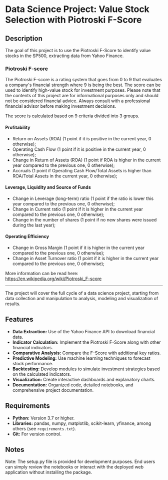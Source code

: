 # Data Science Project: Value Stock Selection with Piotroski F-Score

## Description

The goal of this project is to use the Piotroski F-Score to identify value stocks in the SP500, extracting data from Yahoo Finance. 

### Piotroski F-score
The Piotroski F-score is a rating system that goes from 0 to 9 that evaluates a company's financial strength where 9 is being the best. The score can be used to identify high-value stock for investment purposes. 
Please note that the contents of this project are for informational purposes only and should not be considered financial advice. Always consult with a professional financial advisor before making investment decisions.

The score is calculated based on 9 criteria divided into 3 groups.

#### Profitability

- Return on Assets (ROA) (1 point if it is positive in the current year, 0 otherwise);
- Operating Cash Flow (1 point if it is positive in the current year, 0 otherwise);
- Change in Return of Assets (ROA) (1 point if ROA is higher in the current year compared to the previous one, 0 otherwise);
- Accruals (1 point if Operating Cash Flow/Total Assets is higher than ROA/Total Assets in the current year, 0 otherwise);

#### Leverage, Liquidity and Source of Funds

- Change in Leverage (long-term) ratio (1 point if the ratio is lower this year compared to the previous one, 0 otherwise);
- Change in Current ratio (1 point if it is higher in the current year compared to the previous one, 0 otherwise);
- Change in the number of shares (1 point if no new shares were issued during the last year);

#### Operating Efficiency

- Change in Gross Margin (1 point if it is higher in the current year compared to the previous one, 0 otherwise);
- Change in Asset Turnover ratio (1 point if it is higher in the current year compared to the previous one, 0 otherwise);

More information can be read here: https://en.wikipedia.org/wiki/Piotroski_F-score

---

The project will cover the full cycle of a data science project, starting from data collection and manipulation to analysis, modeling and visualization of results.

## Features

- **Data Extraction:** Use of the Yahoo Finance API to download financial data.
- **Indicator Calculation:** Implement the Piotroski F-Score along with other financial indicators.
- **Comparative Analysis:** Compare the F-Score with additional key ratios.
- **Predictive Modeling:** Use machine learning techniques to forecast stock performance.
- **Backtesting:** Develop modules to simulate investment strategies based on the calculated indicators.
- **Visualization:** Create interactive dashboards and explanatory charts.
- **Documentation:** Organized code, detailed notebooks, and comprehensive project documentation.

## Requirements

- **Python:** Version 3.7 or higher.
- **Libraries:** pandas, numpy, matplotlib, scikit-learn, yfinance, among others (see `requirements.txt`).
- **Git:** For version control.

## Notes

Note: The setup.py file is provided for development purposes. 
End users can simply review the notebooks or interact with the deployed web application without installing the package.

